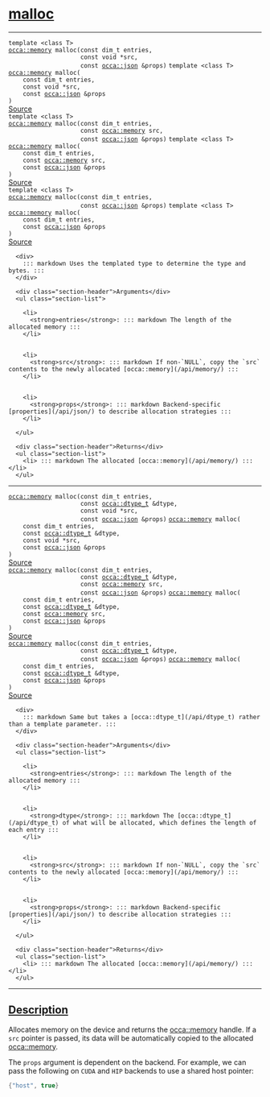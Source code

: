 
<h1 id="malloc">
 <a href="#/api/device/malloc" class="anchor">
   <span>malloc</span>
  </a>
</h1>

<div class="signature">

<hr>

  <div class="definition-container">
    <div class="definition">
      <code class="desktop-only"><span class="token keyword">template</span> <<span class="token keyword">class</span> <span class="token keyword">T</span>>
<a href="#/api/memory/">occa::memory</a> malloc(<span class="token keyword">const</span> <span class="token keyword">dim_t</span> entries,
                    <span class="token keyword">const</span> <span class="token keyword">void</span> *src,
                    <span class="token keyword">const</span> <a href="#/api/json/">occa::json</a> &props)</code>
      <code class="mobile-only"><span class="token keyword">template</span> <<span class="token keyword">class</span> <span class="token keyword">T</span>>
<a href="#/api/memory/">occa::memory</a> malloc(
    <span class="token keyword">const</span> <span class="token keyword">dim_t</span> entries,
    <span class="token keyword">const</span> <span class="token keyword">void</span> *src,
    <span class="token keyword">const</span> <a href="#/api/json/">occa::json</a> &props
)</code>
      <div class="flex-spacing"></div>
      <a href="https://github.com/libocca/occa/blob/628fed0f/include/occa/core/device.hpp#L576" target="_blank">Source</a>
    </div>
    
  </div>

  <div class="definition-container">
    <div class="definition">
      <code class="desktop-only"><span class="token keyword">template</span> <<span class="token keyword">class</span> <span class="token keyword">T</span>>
<a href="#/api/memory/">occa::memory</a> malloc(<span class="token keyword">const</span> <span class="token keyword">dim_t</span> entries,
                    <span class="token keyword">const</span> <a href="#/api/memory/">occa::memory</a> src,
                    <span class="token keyword">const</span> <a href="#/api/json/">occa::json</a> &props)</code>
      <code class="mobile-only"><span class="token keyword">template</span> <<span class="token keyword">class</span> <span class="token keyword">T</span>>
<a href="#/api/memory/">occa::memory</a> malloc(
    <span class="token keyword">const</span> <span class="token keyword">dim_t</span> entries,
    <span class="token keyword">const</span> <a href="#/api/memory/">occa::memory</a> src,
    <span class="token keyword">const</span> <a href="#/api/json/">occa::json</a> &props
)</code>
      <div class="flex-spacing"></div>
      <a href="https://github.com/libocca/occa/blob/628fed0f/include/occa/core/device.hpp#L584" target="_blank">Source</a>
    </div>
    
  </div>

  <div class="definition-container">
    <div class="definition">
      <code class="desktop-only"><span class="token keyword">template</span> <<span class="token keyword">class</span> <span class="token keyword">T</span>>
<a href="#/api/memory/">occa::memory</a> malloc(<span class="token keyword">const</span> <span class="token keyword">dim_t</span> entries,
                    <span class="token keyword">const</span> <a href="#/api/json/">occa::json</a> &props)</code>
      <code class="mobile-only"><span class="token keyword">template</span> <<span class="token keyword">class</span> <span class="token keyword">T</span>>
<a href="#/api/memory/">occa::memory</a> malloc(
    <span class="token keyword">const</span> <span class="token keyword">dim_t</span> entries,
    <span class="token keyword">const</span> <a href="#/api/json/">occa::json</a> &props
)</code>
      <div class="flex-spacing"></div>
      <a href="https://github.com/libocca/occa/blob/628fed0f/include/occa/core/device.hpp#L592" target="_blank">Source</a>
    </div>
    <div class="description">

      <div>
        ::: markdown Uses the templated type to determine the type and bytes. :::
      </div>

      <div class="section-header">Arguments</div>
      <ul class="section-list">
          
        <li>
          <strong>entries</strong>: ::: markdown The length of the allocated memory :::
        </li>


        <li>
          <strong>src</strong>: ::: markdown If non-`NULL`, copy the `src` contents to the newly allocated [occa::memory](/api/memory/) :::
        </li>


        <li>
          <strong>props</strong>: ::: markdown Backend-specific [properties](/api/json/) to describe allocation strategies :::
        </li>

      </ul>

      <div class="section-header">Returns</div>
      <ul class="section-list">
        <li> ::: markdown The allocated [occa::memory](/api/memory/) ::: </li>
      </ul>
</div>
  </div>

<hr>

  <div class="definition-container">
    <div class="definition">
      <code class="desktop-only"><a href="#/api/memory/">occa::memory</a> malloc(<span class="token keyword">const</span> <span class="token keyword">dim_t</span> entries,
                    <span class="token keyword">const</span> <a href="#/api/dtype_t">occa::dtype_t</a> &dtype,
                    <span class="token keyword">const</span> <span class="token keyword">void</span> *src,
                    <span class="token keyword">const</span> <a href="#/api/json/">occa::json</a> &props)</code>
      <code class="mobile-only"><a href="#/api/memory/">occa::memory</a> malloc(
    <span class="token keyword">const</span> <span class="token keyword">dim_t</span> entries,
    <span class="token keyword">const</span> <a href="#/api/dtype_t">occa::dtype_t</a> &dtype,
    <span class="token keyword">const</span> <span class="token keyword">void</span> *src,
    <span class="token keyword">const</span> <a href="#/api/json/">occa::json</a> &props
)</code>
      <div class="flex-spacing"></div>
      <a href="https://github.com/libocca/occa/blob/628fed0f/include/occa/core/device.hpp#L616" target="_blank">Source</a>
    </div>
    
  </div>

  <div class="definition-container">
    <div class="definition">
      <code class="desktop-only"><a href="#/api/memory/">occa::memory</a> malloc(<span class="token keyword">const</span> <span class="token keyword">dim_t</span> entries,
                    <span class="token keyword">const</span> <a href="#/api/dtype_t">occa::dtype_t</a> &dtype,
                    <span class="token keyword">const</span> <a href="#/api/memory/">occa::memory</a> src,
                    <span class="token keyword">const</span> <a href="#/api/json/">occa::json</a> &props)</code>
      <code class="mobile-only"><a href="#/api/memory/">occa::memory</a> malloc(
    <span class="token keyword">const</span> <span class="token keyword">dim_t</span> entries,
    <span class="token keyword">const</span> <a href="#/api/dtype_t">occa::dtype_t</a> &dtype,
    <span class="token keyword">const</span> <a href="#/api/memory/">occa::memory</a> src,
    <span class="token keyword">const</span> <a href="#/api/json/">occa::json</a> &props
)</code>
      <div class="flex-spacing"></div>
      <a href="https://github.com/libocca/occa/blob/628fed0f/include/occa/core/device.hpp#L624" target="_blank">Source</a>
    </div>
    
  </div>

  <div class="definition-container">
    <div class="definition">
      <code class="desktop-only"><a href="#/api/memory/">occa::memory</a> malloc(<span class="token keyword">const</span> <span class="token keyword">dim_t</span> entries,
                    <span class="token keyword">const</span> <a href="#/api/dtype_t">occa::dtype_t</a> &dtype,
                    <span class="token keyword">const</span> <a href="#/api/json/">occa::json</a> &props)</code>
      <code class="mobile-only"><a href="#/api/memory/">occa::memory</a> malloc(
    <span class="token keyword">const</span> <span class="token keyword">dim_t</span> entries,
    <span class="token keyword">const</span> <a href="#/api/dtype_t">occa::dtype_t</a> &dtype,
    <span class="token keyword">const</span> <a href="#/api/json/">occa::json</a> &props
)</code>
      <div class="flex-spacing"></div>
      <a href="https://github.com/libocca/occa/blob/628fed0f/include/occa/core/device.hpp#L632" target="_blank">Source</a>
    </div>
    <div class="description">

      <div>
        ::: markdown Same but takes a [occa::dtype_t](/api/dtype_t) rather than a template parameter. :::
      </div>

      <div class="section-header">Arguments</div>
      <ul class="section-list">
          
        <li>
          <strong>entries</strong>: ::: markdown The length of the allocated memory :::
        </li>


        <li>
          <strong>dtype</strong>: ::: markdown The [occa::dtype_t](/api/dtype_t) of what will be allocated, which defines the length of each entry :::
        </li>


        <li>
          <strong>src</strong>: ::: markdown If non-`NULL`, copy the `src` contents to the newly allocated [occa::memory](/api/memory/) :::
        </li>


        <li>
          <strong>props</strong>: ::: markdown Backend-specific [properties](/api/json/) to describe allocation strategies :::
        </li>

      </ul>

      <div class="section-header">Returns</div>
      <ul class="section-list">
        <li> ::: markdown The allocated [occa::memory](/api/memory/) ::: </li>
      </ul>
</div>
  </div>

  <hr>
</div>


<h2 id="description">
 <a href="#/api/device/malloc?id=description" class="anchor">
   <span>Description</span>
  </a>
</h2>

Allocates memory on the device and returns the [occa::memory](/api/memory/) handle.
If a `src` pointer is passed, its data will be automatically copied to the allocated [occa::memory](/api/memory/).

The `props` argument is dependent on the backend.
For example, we can pass the following on `CUDA` and `HIP` backends to use a shared host pointer:

```cpp
{"host", true}
```

